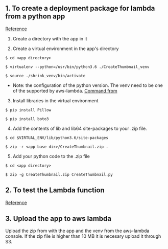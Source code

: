 ## 1. To create a deployment package for lambda from a python app

[Reference](https://docs.aws.amazon.com/lambda/latest/dg/with-s3-example-deployment-pkg.html#with-s3-example-deployment-pkg-python)

1. Create a directory with the app in it

2. Create a virtual environment in the app's directory
```
$ cd <app directory>

$ virtualenv --python=/usr/bin/python3.6 ./CreateThumbnail_venv

$ source ./shrink_venv/bin/activate
```
- Note: the configuration of the python version. The venv need to be one of the supported by aws-lambda. [Command from](https://stackoverflow.com/questions/1534210/use-different-python-version-with-virtualenv)

3. Install libraries in the virtual environment
```
$ pip install Pillow

$ pip install boto3
```

4. Add the contents of lib and lib64 site-packages to your .zip file.
```
$ cd $VIRTUAL_ENV/lib/python3.6/site-packages

$ zip -r <app base dir>/CreateThumbnail.zip .
```

5. Add your python code to the .zip file
```
$ cd <app directory>

$ zip -g CreateThumbnail.zip CreateThumbnail.py
```

## 2. To test the Lambda function

[Reference](https://docs.aws.amazon.com/lambda/latest/dg/with-s3-example.html#walkthrough-s3-events-adminuser-create-test-function-upload-zip-test-manual-invoke)

## 3. Upload the app to aws lambda

Upload the zip from with the app and the venv from the aws-lambda console. If the zip file is higher than 10 MB it is necesary upload it through S3.  
